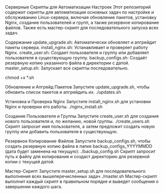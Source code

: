 Серверные Скрипты для Автоматизации Настроек
Этот репозиторий содержит скрипты для автоматизации основных задач по настройке и обслуживанию Linux-сервера, включая обновление пакетов, установку Nginx, создание пользователей и групп, а также резервное копирование файлов. Также есть мастер-скрипт для последовательного запуска всех задач.

Содержание
update_upgrade.sh: Автоматически обновляет и апгрейдит пакеты сервера.
install_nginx.sh: Устанавливает и проверяет работу Nginx.
create_user.sh: Создает пользователя и группу или добавляет пользователя в существующую группу.
backup_configs.sh: Создаёт резервную копию указанного файла в директории с датой.
master_setup.sh: Запускает все скрипты последовательно.


chmod +x *.sh

Обновление и Апгрейд Пакетов
Запустите update_upgrade.sh, чтобы обновить список пакетов и апгрейдить их.
./updates.sh

Установка и Проверка Nginx
Запустите install_nginx.sh для установки Nginx и проверки его работы.
./nginx_install.sh

Создание Пользователя и Группы
Запустите create_user.sh для создания нового пользователя и, по желанию, новой группы.
./create_users.sh
Скрипт запросит имя пользователя, а затем предложит создать новую группу или добавить пользователя в существующую.

Резервное Копирование Файлов
Запустите backup_configs.sh, чтобы создать резервную копию файла в папке backup_configs_YYYYMMDD (дата будет заменена на текущую):
./backup_config.sh
Скрипт запросит путь к файлу для копирования и создаст директорию для резервной копии с текущей датой.

Мастер-Скрипт
Запустите master_setup.sh для последовательного выполнения всех вышеперечисленных задач
./master.sh
Мастер-скрипт выполнит каждый скрипт в правильном порядке и выведет сообщения о завершении каждого шага.

